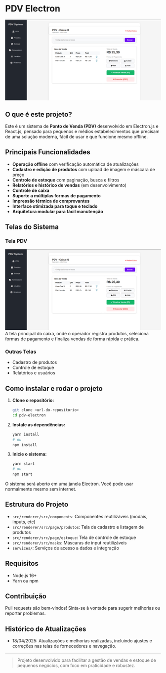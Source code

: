 # PDV Electron

![Tela PDV](./docs/screenshot-pdv.png)

## O que é este projeto?

Este é um sistema de **Ponto de Venda (PDV)** desenvolvido em Electron.js e React.js, pensado para pequenos e médios estabelecimentos que precisam de uma solução moderna, fácil de usar e que funcione mesmo offline.

## Principais Funcionalidades

- **Operação offline** com verificação automática de atualizações
- **Cadastro e edição de produtos** com upload de imagem e máscara de preço
- **Controle de estoque** com paginação, busca e filtros
- **Relatórios e histórico de vendas** (em desenvolvimento)
- **Controle de caixa**
- **Suporte a múltiplas formas de pagamento**
- **Impressão térmica de comprovantes**
- **Interface otimizada para toque e teclado**
- **Arquitetura modular para fácil manutenção**

## Telas do Sistema

### Tela PDV
![Tela PDV](./docs/screenshot-pdv.png)
A tela principal do caixa, onde o operador registra produtos, seleciona formas de pagamento e finaliza vendas de forma rápida e prática.

### Outras Telas
- Cadastro de produtos
- Controle de estoque
- Relatórios e usuários

## Como instalar e rodar o projeto

1. **Clone o repositório:**
   ```bash
   git clone <url-do-repositorio>
   cd pdv-electron
   ```
2. **Instale as dependências:**
   ```bash
   yarn install
   # ou
   npm install
   ```
3. **Inicie o sistema:**
   ```bash
   yarn start
   # ou
   npm start
   ```

O sistema será aberto em uma janela Electron. Você pode usar normalmente mesmo sem internet.

## Estrutura do Projeto

- `src/renderer/src/components`: Componentes reutilizáveis (modais, inputs, etc)
- `src/renderer/src/page/produtos`: Tela de cadastro e listagem de produtos
- `src/renderer/src/page/estoque`: Tela de controle de estoque
- `src/renderer/src/masks`: Máscaras de input reutilizáveis
- `services/`: Serviços de acesso a dados e integração

## Requisitos
- Node.js 16+
- Yarn ou npm

## Contribuição
Pull requests são bem-vindos! Sinta-se à vontade para sugerir melhorias ou reportar problemas.

## Histórico de Atualizações

- 18/04/2025: Atualizações e melhorias realizadas, incluindo ajustes e correções nas telas de fornecedores e navegação.

---

> Projeto desenvolvido para facilitar a gestão de vendas e estoque de pequenos negócios, com foco em praticidade e robustez.
